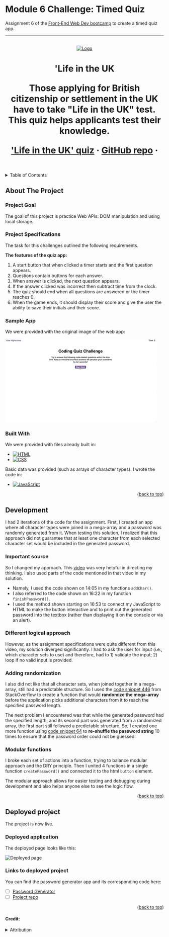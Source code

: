 # Module 6 Challenge: Timed Quiz
Assignment 6 of the [Front-End Web Dev bootcamp][bootcamp-url] to create a timed quiz app.


****
<a name="readme-top"></a>

<!-- PROJECT LOGO -->
<br />
<div align="center">
<!-- Webpage icon -->
  <a href="https://icollier77.github.io/password-generator/" target="_blank">
    <img src="./asset" alt="Logo" width="80" height="80">
  </a>

<h1 align="center">'Life in the UK

  <p align="center"> Those applying for British citizenship or settlement in the UK have to take "Life in the UK" test. This quiz helps applicants test their knowledge.</p>
    <!-- links to deployment -->
    <a href="https://icollier77.github.io/password-generator/" target="_blank">'Life in the UK' quiz</a>
    ·
    <a href="https://github.com/icollier77/life-in-uk-code-quiz" target="_blank">GitHub repo</a>
    ·
  <br>
  <br>
</div>



<!-- TABLE OF CONTENTS -->
<details>
  <summary>Table of Contents</summary>
  <ol>
    <li>
      <a href="#about-the-project">About The Project</a>
      <ul>
        <li><a href="#project-goal">Project Goal</a></li>
        <li><a href="#project-specifications">Project Specifications</a></li>
        <li><a href="#sample-app">Sample App</a></li>
        <li><a href="#built-with">Built With</a></li>
      </ul>
    </li>
    <li><a href="#development">Development</a></li>
      <ul>
        <li><a href="important-source">Important Source</a></li>
        <li><a href="different-logical-approach">Different Logical Approach</a></li>
        <li><a href="adding-randomization">Adding Randomization</a></li>
        <li><a href="modular-functions">Modular Functions</a></li>
      </ul>
    <li><a href="#deployed-project">Deployed Project</a></li>
      <ul>
        <li><a href="#deployed-application">Deployed Application</a></li>
        <li><a href="#links-to-deployed-project">Links to Deployed Project</a></li>
      </ul>
  </ol>
</details>



<!-- ABOUT THE PROJECT -->
## About The Project

### Project Goal
The goal of this project is practice Web APIs: DOM manipulation and using local storage.

### Project Specifications

<p>The task for this challenges outlined the following requirements.</p>

<p><b>The features of the quiz app:</b></p>
<ol>
  <li>A start button that when clicked a timer starts and the first question appears.</li>
  <li>Questions contain buttons for each answer.</li>
  <li>When answer is clicked, the next question appears.</li>
  <li>If the answer clicked was incorrect then subtract time from the clock.</li>
  <li>The quiz should end when all questions are answered or the timer reaches 0.</li>
  <li>When the game ends, it should display their score and give the user the ability to save their initials and their score.</li>
</ol>

### Sample App

<p>We were provided with the original image of the web app:

![inital screenshot][initial-img]
</p>


### Built With

We were provided with files already built in:
* [![HTML][html-badge]][html-url]
* [![CSS][css-badge]][css-url]

Basic data was provided (such as arrays of character types). I wrote the code in:
* [![JavaScript][js-badge]][js-url]

<p align="right">(<a href="#readme-top">back to top</a>)</p>

<!-- The build process -->
## Development

I had 2 iterations of the code for the assignment. First, I created an app where all character types were joined in a mega-array and a password was randomly generated from it. When testing this solution, I realized that this approach did not guarantee that at least one character from each selected character set would be included in the generated password.

### Important source
So I changed my approach. This [video][password-video] was very helpful in directing my thinking. I also used parts of the code mentioned in that video in my solution.
* Namely, I used the code shown on 14:05 in my functions `addChar()`.
* I also referred to the code shown on 16:22 in my function `finishPassword()`.
* I used the method shown starting on 16:53 to connect my JavaScript to HTML to make the button interactive and to print out the generated password into the textbox (rather than displaying it on the console or via an alert).

### Different logical approach

However, as the assignment specifications were quite different from this video, my solution diverged significantly. I had to ask the user for input (i.e., which character sets to use) and therefore, had to 1) validate the input; 2) loop if no valid input is provided.

### Adding randomization

I also did not like that all character sets, when joined together in a mega-array, still had a predictable structure. So I used the [code snippet 446][shuffle-array-url] from StackOverflow to create a function that would **randomize the mega-array** before the application picks additional characters from it to reach the specified password length.

The next problem I encountered was that while the generated password had the specified length, and its second part was generated from a randomized array, the first part still followed a predictable structure. So, I created one more function using [code snippet 64][shuffle-string-url] to **re-shuffle the password string** 10 times to ensure that the password order could not be guessed.

### Modular functions

I broke each set of actions into a function, trying to balance modular approach and the DRY principle. Then I united 4 functions in a single function `createPassword()` and connected it to the html `button` element.

The modular approach allows for easier testing and debugging during development and also helps anyone else to see the logic flow.

<p align="right">(<a href="#readme-top">back to top</a>)</p>

<!-- Deployed project -->
## Deployed project

The project is now live.

### Deployed application

The deployed page looks like this:

![Deployed page][deployed-gif]


### Links to deployed project

You can find the password generator app and its corresponding code here:

- [ ] [Password Generator][deployed-url]
- [ ] [Project repo][repo-url]

<p align="right">(<a href="#readme-top">back to top</a>)</p>



#### Credit:
<details>
    <summary>Attribution</summary>

- Quiz icon from [Flaticon][quiz-icon-url] created by Vitaly Gorbachev.


<!-- MARKDOWN LINKS & IMAGES -->
[deployed-gif]: ./assets/password-generator-gif.gif
[deployed-url]: https://icollier77.github.io/password-generator/

[repo-url]: https://github.com/icollier77/life-in-uk-code-quiz

[initial-img]: ./assets/08-web-apis-challenge-demo.gif

[html-badge]: https://img.shields.io/badge/HTML-blue?logo=html5&logoColor=white
[css-badge]: https://img.shields.io/badge/CSS-orange?logo=CSS3
[js-badge]: https://img.shields.io/badge/JavaScript-purple?logo=Javascript&logoColor=white
[html-url]: https://www.w3schools.com/html/
[css-url]: https://www.w3schools.com/css/default.asp
[js-url]: https://www.w3schools.com/js/default.asp

[quiz-icon-url]: https://www.flaticon.com/free-icons/quiz

[bootcamp-url]: https://www.edx.org/boot-camps/coding/skills-bootcamp-in-front-end-web-development
[password-video]: https://www.youtube.com/watch?v=Xrsb9SiF3a8
[shuffle-array-url]: https://stackoverflow.com/questions/2450954/how-to-randomize-shuffle-a-javascript-array 
[shuffle-string-url]: https://stackoverflow.com/questions/3943772/how-do-i-shuffle-the-characters-in-a-string-in-javascript